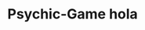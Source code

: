 # Psychic-Game hola

<!-- 
Instructions:
HJow does this game work?
    1. The computer randomly chooses a letter from the alphabet.
    2. The user chooses a letter from the alphabet, trying to match the computer's choice. 
    3. Computer is alerted that a key has been pressed by the user: document.onkeyup = function () {}
    4. IF:
        user guess = computer choice:
            add +1 point to wins variable
            reset "guesses left" to 9
            clear "your guesses so far"
        user guess != computer choice:
            subtract -1 point from "guesses left"
            keep guesses on screen until all 9 are used up
        WHEN:
            all 10 guesses are used up: 
                add +1 to losses column
                reset "guesses left" to 10
                clear "your guesses so far"

Variables needed:
    1. computerChoice - storing the computer's guessed variable
    2. userGuess - storing the user's letter guess
    3. wins - user guesses the letter correctly
    4. losses - user runs out of guesses
    5. guessesSoFar - current guesses for using during this round
*/
 -->